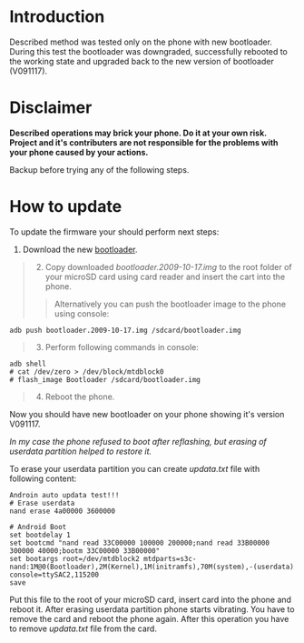 # Introduction #

Described method was tested only on the phone with new bootloader. During this test the bootloader was downgraded, successfully rebooted to the working state and upgraded back to the new version of bootloader (V091117).

# Disclaimer #

**Described operations may brick your phone. Do it at your own risk. Project and it's contributers are not responsible for the problems with your phone caused by your actions.**

Backup before trying any of the following steps.

# How to update #

To update the firmware your should perform next steps:
  1. Download the new [bootloader](http://custom-android-sciphone-n19.googlecode.com/files/bootloader.2009-10-17.img).
> 2. Copy downloaded _bootloader.2009-10-17.img_ to the root folder of your microSD card using card reader and insert the cart into the phone.
> > Alternatively you can push the bootloader image to the phone using console:
```
adb push bootloader.2009-10-17.img /sdcard/bootloader.img
```

> 3. Perform following commands in console:
```
adb shell
# cat /dev/zero > /dev/block/mtdblock0
# flash_image Bootloader /sdcard/bootloader.img
```
> 4. Reboot the phone.

Now you should have new bootloader on your phone showing it's version V091117.



_In my case the phone refused to boot after reflashing, but erasing of userdata partition helped to restore it._

To erase your userdata partition you can create _updata.txt_ file with following content:
```
Androin auto updata test!!!
# Erase userdata
nand erase 4a00000 3600000

# Android Boot
set bootdelay 1
set bootcmd "nand read 33C00000 100000 200000;nand read 33B00000 300000 40000;bootm 33C00000 33B00000"
set bootargs root=/dev/mtdblock2 mtdparts=s3c-nand:1M@0(Bootloader),2M(Kernel),1M(initramfs),70M(system),-(userdata) console=ttySAC2,115200
save
```
Put this file to the root of your microSD card, insert card into the phone and reboot it. After erasing userdata partition phone starts vibrating. You have to remove the card and reboot the phone again. After this operation you have to remove _updata.txt_ file from the card.